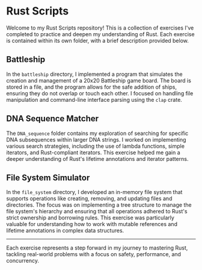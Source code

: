 # Rust Scripts

Welcome to my Rust Scripts repository! This is a collection of exercises I've completed to practice and deepen my understanding of Rust. Each exercise is contained within its own folder, with a brief description provided below.

## Battleship

In the `battleship` directory, I implemented a program that simulates the creation and management of a 20x20 Battleship game board. The board is stored in a file, and the program allows for the safe addition of ships, ensuring they do not overlap or touch each other. I focused on handling file manipulation and command-line interface parsing using the `clap` crate.

## DNA Sequence Matcher

The `DNA_sequence` folder contains my exploration of searching for specific DNA subsequences within larger DNA strings. I worked on implementing various search strategies, including the use of lambda functions, simple iterators, and Rust-compliant iterators. This exercise helped me gain a deeper understanding of Rust's lifetime annotations and iterator patterns.

## File System Simulator

In the `file_system` directory, I developed an in-memory file system that supports operations like creating, removing, and updating files and directories. The focus was on implementing a tree structure to manage the file system's hierarchy and ensuring that all operations adhered to Rust's strict ownership and borrowing rules. This exercise was particularly valuable for understanding how to work with mutable references and lifetime annotations in complex data structures.

---

Each exercise represents a step forward in my journey to mastering Rust, tackling real-world problems with a focus on safety, performance, and concurrency.
